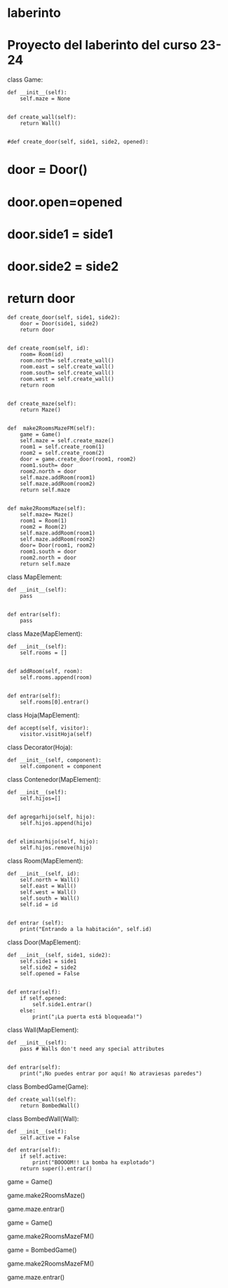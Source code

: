 # laberinto
# Proyecto del laberinto del curso 23-24


class Game:


    def __init__(self):
        self.maze = None

        
    def create_wall(self):
        return Wall()

    
    #def create_door(self, side1, side2, opened):

    
#        door = Door()


#        door.open=opened


#        door.side1 = side1


#        door.side2 = side2 


#        return door

    
    def create_door(self, side1, side2):
        door = Door(side1, side2)
        return door

   
    def create_room(self, id):
        room= Room(id)
        room.north= self.create_wall()
        room.east = self.create_wall()
        room.south= self.create_wall()
        room.west = self.create_wall()
        return room

    
    def create_maze(self):
        return Maze()   

       
    def  make2RoomsMazeFM(self):
        game = Game()
        self.maze = self.create_maze()
        room1 = self.create_room(1)
        room2 = self.create_room(2)
        door = game.create_door(room1, room2)
        room1.south= door
        room2.north = door
        self.maze.addRoom(room1)
        self.maze.addRoom(room2)       
        return self.maze

            
    def make2RoomsMaze(self):
        self.maze= Maze()
        room1 = Room(1)
        room2 = Room(2)
        self.maze.addRoom(room1)
        self.maze.addRoom(room2)
        door= Door(room1, room2)
        room1.south = door
        room2.north = door
        return self.maze

           
class MapElement:


    def __init__(self):
        pass

        
    def entrar(self):
        pass


class Maze(MapElement):


    def __init__(self):
        self.rooms = []


    def addRoom(self, room):
        self.rooms.append(room)


    def entrar(self):
        self.rooms[0].entrar()

               
class Hoja(MapElement):


    def accept(self, visitor):
        visitor.visitHoja(self)


class Decorator(Hoja):


    def __init__(self, component):
        self.component = component

        
class Contenedor(MapElement):


    def __init__(self):
        self.hijos=[]

        
    def agregarhijo(self, hijo):
        self.hijos.append(hijo)

        
    def eliminarhijo(self, hijo):
        self.hijos.remove(hijo)


class Room(MapElement):


    def __init__(self, id):         
        self.north = Wall()
        self.east = Wall()
        self.west = Wall()
        self.south = Wall()
        self.id = id


    def entrar (self):
        print("Entrando a la habitación", self.id)

             
class Door(MapElement):


    def __init__(self, side1, side2):
        self.side1 = side1
        self.side2 = side2
        self.opened = False

        
    def entrar(self):
        if self.opened:
            self.side1.entrar()
        else:
            print("¡La puerta está bloqueada!")

              
class Wall(MapElement):


    def __init__(self):
        pass # Walls don't need any special attributes

        
    def entrar(self):
        print("¡No puedes entrar por aquí! No atraviesas paredes")


class BombedGame(Game):


    def create_wall(self):
        return BombedWall()


class BombedWall(Wall):


    def __init__(self):
        self.active = False
        
    def entrar(self):
        if self.active: 
            print("BOOOOM!! La bomba ha explotado")
        return super().entrar()

game = Game()

game.make2RoomsMaze()

game.maze.entrar()


game = Game()

game.make2RoomsMazeFM()


game = BombedGame()

game.make2RoomsMazeFM()

game.maze.entrar()
